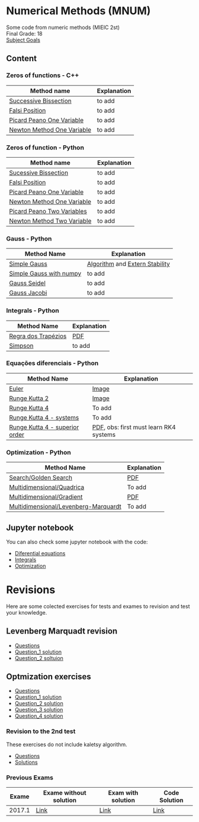 # Numerical Methods (MNUM)

Some code from numeric methods (MIEIC 2st)  
Final Grade: 18  
[Subject Goals](https://sigarra.up.pt/feup/en/ucurr_geral.ficha_uc_view?pv_ocorrencia_id=436436)

## Content

### Zeros of functions - C++

|Method name| Explanation|
|---|---|
| [Successive Bissection](https://github.com/Jumaruba/MNUM/blob/master/Real_Zeros_functions/C%2B%2B/successiveBissection.cpp) | to add |
| [Falsi Position](https://github.com/Jumaruba/MNUM/blob/master/Real_Zeros_functions/C%2B%2B/falsiPosition.cpp) | to add |
| [Picard Peano One Variable](https://github.com/Jumaruba/MNUM/blob/master/Real_Zeros_functions/C%2B%2B/pircardPeano_1variable.cpp) | to add |
| [Newton Method One Variable](https://github.com/Jumaruba/MNUM/blob/master/Real_Zeros_functions/C%2B%2B/newtonMethod_1variable.cpp) | to add |

### Zeros of function - Python 

|Method name| Explanation|
|---|---|
| [Sucessive Bissection](https://github.com/Jumaruba/MNUM/blob/master/Real_Zeros_functions/Python/bissection.py)| to add|
| [Falsi Position](https://github.com/Jumaruba/MNUM/blob/master/Real_Zeros_functions/Python/falsiPosition.py) | to add |
| [Picard Peano One Variable](https://github.com/Jumaruba/MNUM/blob/master/Real_Zeros_functions/Python/picardPeano.py) | to add |
| [Newton Method One Variable](https://github.com/Jumaruba/MNUM/blob/master/Real_Zeros_functions/Python/newtonMethod.py)| to add|
| [Picard Peano Two Variables](https://github.com/Jumaruba/MNUM/blob/master/Real_Zeros_functions/Python/picarPeano_2variables.py) | to add |
| [Newton Method Two Variable](https://github.com/Jumaruba/MNUM/blob/master/Real_Zeros_functions/Python/newtonMethod_2variables.py) | to add |

### Gauss - Python

|Method Name| Explanation|
|---|---|
|[Simple Gauss](https://github.com/Jumaruba/MNUM/blob/master/Gauss_Methods/Gauss.py)| [Algorithm](https://github.com/Jumaruba/MNUM/tree/master/Gauss_Methods) and [Extern Stability](https://github.com/Jumaruba/MNUM/blob/master/Gauss_Methods/Estabilidade_Externa.pdf)|
|[Simple Gauss with numpy](https://github.com/Jumaruba/MNUM/blob/master/Gauss_Methods/Gauss_numpy.py)| to add|
|[Gauss Seidel](https://github.com/Jumaruba/MNUM/blob/master/Gauss_Methods/Gauss_Seidel.py)| to add| 
|[Gauss Jacobi](https://github.com/Jumaruba/MNUM/blob/master/Gauss_Methods/Gauss_Jacobi.py)|to add| 

### Integrals - Python 

|Method Name| Explanation| 
|---|---|
|[Regra dos Trapézios](https://github.com/Jumaruba/MNUM/blob/master/Integrais/Trapezio.py)| [PDF](https://github.com/Jumaruba/MNUM/blob/master/Integrais/Regra_dos_trapezios.pdf)| 
|[Simpson](https://github.com/Jumaruba/MNUM/blob/master/Integrais/Simpson.py)| to add| 

### Equações diferenciais - Python 

|Method Name| Explanation| 
|---|---|
|[Euler](https://github.com/Jumaruba/MNUM/blob/master/Diferenciais/Euler.py) | [Image](https://github.com/Jumaruba/MNUM/blob/master/Images/mnum_euler.png) |
|[Runge Kutta 2](https://github.com/Jumaruba/MNUM/blob/master/Diferenciais/RK2.py) | [Image](https://github.com/Jumaruba/MNUM/blob/master/Images/mnum_rk2.png) |
|[Runge Kutta 4](https://github.com/Jumaruba/MNUM/blob/master/Diferenciais/RK4.py) | To add | 
|[Runge Kutta 4 - systems](https://github.com/Jumaruba/MNUM/blob/master/Diferenciais/RK4_Sistemas_diferenciais.py) | To add |
|[Runge Kutta 4 - superior order](https://github.com/Jumaruba/MNUM/blob/master/Diferenciais/RK4_Sistema_Ordem_superior.py) | [PDF](https://github.com/Jumaruba/MNUM/blob/master/Diferenciais/RK4_Ordem_Superior.pdf), obs: first must learn RK4 systems|

### Optimization - Python 
|Method Name| Explanation|
|---|---|
|[Search/Golden Search](https://github.com/Jumaruba/MNUM/blob/master/Optimiza%C3%A7%C3%A3o/Pesquisa.py)| [PDF](https://github.com/Jumaruba/MNUM/blob/master/Optimiza%C3%A7%C3%A3o/Golden-Search.pdf) | 
| [Multidimensional/Quadrica](https://github.com/Jumaruba/MNUM/blob/master/Optimiza%C3%A7%C3%A3o/Quadrica.py) | To add | 
| [Multidimensional/Gradient](https://github.com/Jumaruba/MNUM/blob/master/Optimiza%C3%A7%C3%A3o/Multidimensional_gradiente.py) | [PDF](https://github.com/Jumaruba/MNUM/blob/master/Optimiza%C3%A7%C3%A3o/Golden-Search.pdf)| 
| [Multidimensional/Levenberg-Marquardt](https://github.com/Jumaruba/MNUM/blob/master/Optimiza%C3%A7%C3%A3o/Levenberg-Marquardt.py) | To add |

## Jupyter notebook
You can also check some jupyter notebook with the code: 
- [Diferential equations](https://github.com/Jumaruba/MNUM/blob/master/Jupyter_notebooks/Diferenciais.ipynb)    
- [Integrals](https://github.com/Jumaruba/MNUM/blob/master/Jupyter_notebooks/Integrais.ipynb)  
- [Optimization](https://github.com/Jumaruba/MNUM/blob/master/Jupyter_notebooks/Optimiza%C3%A7%C3%A3o.ipynb)  

# Revisions  
Here are some colected exercises for tests and exames to revision and test your knowledge.

## Levenberg Marquadt revision 
- [Questions](https://github.com/Jumaruba/MNUM/blob/master/Exames_testes/Revisao_teste2.3/MIEIC_Optimizacao_Aula_13_12_2019.pdf)
- [Question_1 solution](https://github.com/Jumaruba/MNUM/blob/master/Exames_testes/Revisao_teste2.3/Question_1.ipynb)
- [Question_2 soltuion](https://github.com/Jumaruba/MNUM/blob/master/Exames_testes/Revisao_teste2.3/Question_2.ipynb)

## Optmization exercises 
- [Questions](https://github.com/Jumaruba/MNUM/blob/master/Exames_testes/Optimization_exercises/Enunciado.pdf)   
- [Question_1 solution](https://github.com/Jumaruba/MNUM/blob/master/Exames_testes/Optimization_exercises/Question_1.ipynb)   
- [Question_2 solution](https://github.com/Jumaruba/MNUM/blob/master/Exames_testes/Optimization_exercises/Question_2.ipynb)  
- [Question_3 solution](https://github.com/Jumaruba/MNUM/blob/master/Exames_testes/Optimization_exercises/Question_3.ipynb)  
- [Question_4 solution](https://github.com/Jumaruba/MNUM/blob/master/Exames_testes/Optimization_exercises/Question_4.ipynb)  

### Revision to the 2nd test
These exercises do not include kaletsy algorithm.  
- [Questions](https://github.com/Jumaruba/MNUM/blob/master/Exames_testes/Revisao_teste2.2/Enunciado.pdf)  
- [Solutions](https://github.com/Jumaruba/MNUM/blob/master/Exames_testes/Revisao_teste2.2/Solutions.ipynb)

### Previous Exams 
|Exame|Exame without solution| Exam with solution| Code Solution|
|---|---|---|---|
|2017.1|[Link](https://github.com/Jumaruba/MNUM/tree/master/Exames_testes/Exames_anteriores/2017.1/Enuciado_sem_resposta)|[Link](https://github.com/Jumaruba/MNUM/tree/master/Exames_testes/Exames_anteriores/2017.1/Enunciado_com_resposta)|[Link](https://github.com/Jumaruba/MNUM/tree/master/Exames_testes/Exames_anteriores/2017.1/Solutions)|
